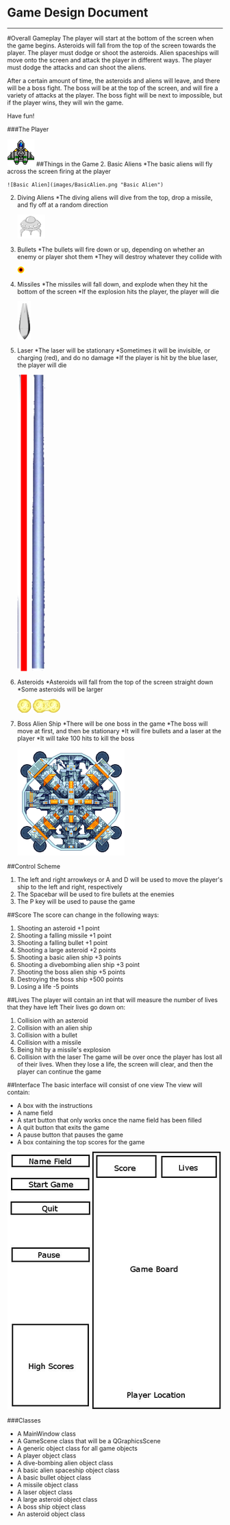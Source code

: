 # Game Design Document
----
#Overall Gameplay
The player will start at the bottom of the screen when the game begins. Asteroids will fall from the top of the screen towards the
player. The player must dodge or shoot the asteroids. Alien spaceships will move onto the screen and attack the player in 
different ways. The player must dodge the attacks and can shoot the aliens.

After a certain amount of time, the asteroids and aliens will leave, and there will be a boss fight. The boss will be 
at the top of the screen, and will fire a variety of attacks at the player. The boss fight will be next to impossible,
but if the player wins, they will win the game. 

Have fun!


###The Player


![Player](images/player.png "Player")
##Things in the Game
2. Basic Aliens
	*The basic aliens will fly across the screen firing at the player
	
	
	![Basic Alien](images/BasicAlien.png "Basic Alien")
	
2. Diving Aliens
	*The diving aliens will dive from the top, drop a missile, and fly off at a random direction
	
	
	![Diving Alien](images/diveAlien.png "Diving Alien")
3. Bullets
	*The bullets will fire down or up, depending on whether an enemy or player shot them
	*They will destroy whatever they collide with
	
	
	![Bullet](images/Bullet.png "Bullet")
3. Missiles
	*The missiles will fall down, and explode when they hit the bottom of the screen
	*If the explosion hits the player, the player will die
	
	
	![Missile](images/missile.png "Missile")	
3. Laser
	*The laser will be stationary
	*Sometimes it will be invisible, or charging (red), and do no damage
	*If the player is hit by the blue laser, the player will die
	
	
	![Charging Laser](images/lasersight.png "Charging Laser")
	![Deadly Laser](images/laser.png "Deadly Laser")
4. Asteroids
	*Asteroids will fall from the top of the screen straight down
	*Some asteroids will be larger
	
	
	![Asteroid](images/asteroid.png "Asteroid")
	![Large Asteroid](images/lasteroid.png "Large Asteroid")
5. Boss Alien Ship
	*There will be one boss in the game
 	*The boss will move at first, and then be stationary
 	*It will fire bullets and a laser at the player
 	*It will take 100 hits to kill the boss
 	
 	![Boss](images/boss.png "Boss")

##Control Scheme
1. The left and right arrowkeys or A and D will be used to move the player's ship to the left and right, respectively
2. The Spacebar will be used to fire bullets at the enemies
4. The P key will be used to pause the game

##Score
The score can change in the following ways:
1. Shooting an asteroid +1 point
5. Shooting a falling missile +1 point
1. Shooting a falling bullet +1 point
2. Shooting a large asteroid +2 points
3. Shooting a basic alien ship +3 points
4. Shooting a divebombing alien ship +3 point
6. Shooting the boss alien ship +5 points
7. Destroying the boss ship +500 points
8. Losing a life -5 points

##Lives
The player will contain an int that will measure the number of lives that they have left
Their lives go down on:
1. Collision with an asteroid
2. Collision with an alien ship
3. Collision with a bullet
4. Collision with a missile
5. Being hit by a missile's explosion
5. Collision with the laser
The game will be over once the player has lost all of their lives.
When they lose a life, the screen will clear, and then the player can continue the game

##Interface
The basic interface will consist of one view
The view will contain:
* A box with the instructions
* A name field
* A start button that only works once the name field has been filled
* A quit button that exits the game
* A pause button that pauses the game
* A box containing the top scores for the game


![The Board Setup](images/layout.jpg "The Board Setup")

###Classes
* A MainWindow class
* A GameScene class that will be a QGraphicsScene
* A generic object class for all game objects
* A player object class
* A dive-bombing alien object class
* A basic alien spaceship object class
* A basic bullet object class
* A missile object class
* A laser object class
* A large asteroid object class
* A boss ship object class
* An asteroid object class
